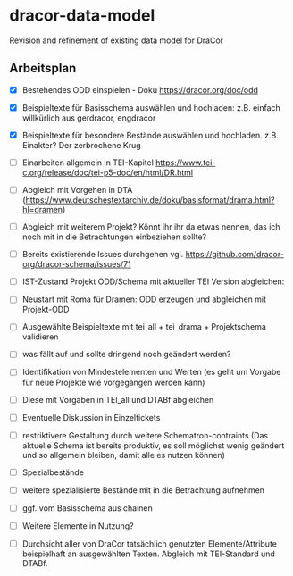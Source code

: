 # dracor-data-model
Revision and refinement of existing data model for DraCor


## Arbeitsplan

- [x] Bestehendes ODD einspielen - Doku https://dracor.org/doc/odd
- [x] Beispieltexte für Basisschema auswählen und hochladen: z.B. einfach willkürlich aus gerdracor, engdracor
- [x] Beispieltexte für besondere Bestände auswählen und hochladen.  z.B. Einakter? Der zerbrochene Krug

- [ ] Einarbeiten allgemein in TEI-Kapitel https://www.tei-c.org/release/doc/tei-p5-doc/en/html/DR.html
- [ ] Abgleich mit Vorgehen in DTA (https://www.deutschestextarchiv.de/doku/basisformat/drama.html?hl=dramen)
- [ ] Abgleich mit weiterem Projekt? Könnt ihr ihr da etwas nennen, das ich noch mit in die Betrachtungen einbeziehen sollte?
- [ ] Bereits existierende Issues durchgehen vgl. https://github.com/dracor-org/dracor-schema/issues/71

- [ ] IST-Zustand Projekt ODD/Schema mit aktueller TEI Version abgleichen:
- [ ] Neustart mit Roma für Dramen: ODD erzeugen und abgleichen mit Projekt-ODD
- [ ] Ausgewählte Beispieltexte mit tei_all + tei_drama + Projektschema validieren
- [ ] was fällt auf und sollte dringend noch geändert werden?

- [ ]  Identifikation von Mindestelementen und Werten (es geht um Vorgabe für neue Projekte wie vorgegangen werden kann)
- [ ] Diese mit Vorgaben in TEI_all und DTABf abgleichen
- [ ] Eventuelle Diskussion in Einzeltickets
- [ ] restriktivere Gestaltung durch weitere Schematron-contraints (Das aktuelle Schema ist bereits produktiv, es soll möglichst wenig geändert und so allgemein bleiben, damit alle es nutzen können)

- [ ] Spezialbestände
- [ ] weitere spezialisierte Bestände mit in die Betrachtung aufnehmen
- [ ] ggf. vom Basisschema aus chainen

- [ ] Weitere Elemente in Nutzung?
- [ ] Durchsicht aller von DraCor tatsächlich genutzten Elemente/Attribute beispielhaft an ausgewählten Texten. Abgleich mit TEI-Standard und DTABf. 
